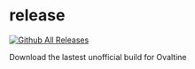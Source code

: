 # release
[![Github All Releases](https://img.shields.io/github/downloads/lineage-ovaltine-dev/release/total.svg)]()

Download the lastest unofficial build for Ovaltine
